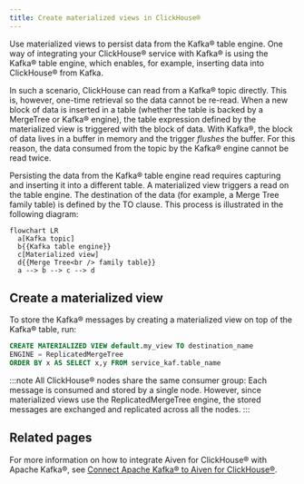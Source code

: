 ```yaml
---
title: Create materialized views in ClickHouse®
---
```


Use materialized views to persist data from the Kafka® table engine.
One way of integrating your ClickHouse® service with Kafka® is using the Kafka® table engine, which enables, for example, inserting data into ClickHouse® from Kafka.

In such a scenario, ClickHouse can read from a Kafka® topic directly.
This is, however, one-time retrieval so the data cannot be re-read. When
a new block of data is inserted in a table (whether the table is backed
by a MergeTree or Kafka® engine), the table expression defined by the
materialized view is triggered with the block of data. With Kafka®, the
block of data lives in a buffer in memory and the trigger *flushes* the
buffer. For this reason, the data consumed from the topic by the Kafka®
engine cannot be read twice.

Persisting the data from the Kafka® table engine read requires capturing
and inserting it into a different table. A materialized view triggers a read on the table engine.
The destination of the data (for example, a Merge Tree family table) is
defined by the TO clause. This process is illustrated in the following
diagram:

```mermaid
flowchart LR
  a[Kafka topic]
  b{{Kafka table engine}}
  c[Materialized view]
  d{{Merge Tree<br /> family table}}
  a --> b --> c --> d
```

## Create a materialized view

To store the Kafka® messages by creating a materialized view on top of
the Kafka® table, run:

```sql
CREATE MATERIALIZED VIEW default.my_view TO destination_name
ENGINE = ReplicatedMergeTree
ORDER BY x AS SELECT x,y FROM service_kaf.table_name
```

:::note
All ClickHouse® nodes share the same consumer group: Each message is
consumed and stored by a single node. However, since materialized views
use the ReplicatedMergeTree engine, the stored messages are exchanged
and replicated across all the nodes.
:::

## Related pages

For more information on how to integrate Aiven for ClickHouse® with
Apache Kafka®, see
[Connect Apache Kafka® to Aiven for ClickHouse®](/docs/products/clickhouse/howto/integrate-kafka).
